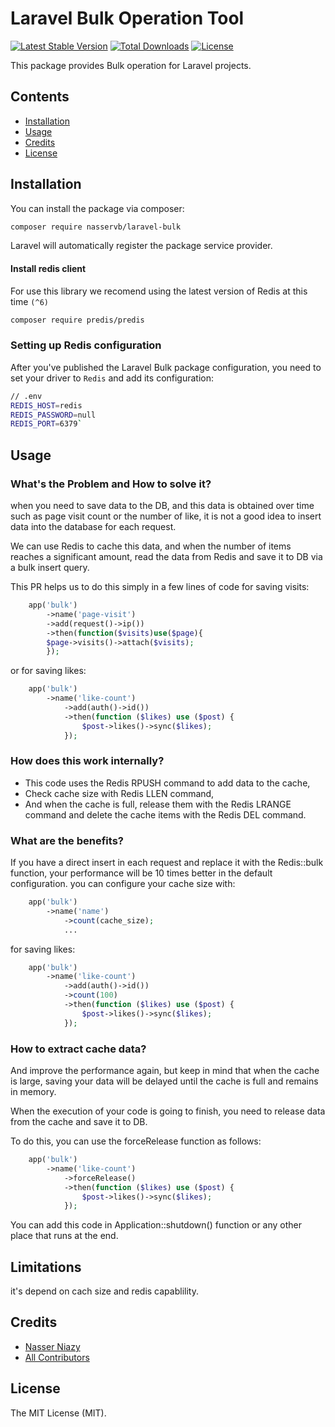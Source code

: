 # Laravel Bulk Operation Tool
[![Latest Stable Version](https://poser.pugx.org/nasservb/laravel-bulk/v)](//packagist.org/packages/nasservb/laravel-bulk) [![Total Downloads](https://poser.pugx.org/nasservb/laravel-bulk/downloads)](//packagist.org/packages/nasservb/laravel-bulk) [![License](https://poser.pugx.org/nasservb/laravel-bulk/license)](//packagist.org/packages/nasservb/laravel-bulk) 

This package provides Bulk operation for Laravel projects.

## Contents

- [Installation](#installation)
- [Usage](#usage)
- [Credits](#credits)
- [License](#license)

## Installation

You can install the package via composer:

```bash
composer require nasservb/laravel-bulk
```

Laravel will automatically register the package service provider.

#### Install redis client

For use this library we recomend using the latest version of Redis at this time `(^6)`

```bash
composer require predis/predis
```

### Setting up Redis configuration

After you've published the Laravel Bulk package configuration, you need to set your driver to `Redis` and add its configuration:

```bash
// .env
REDIS_HOST=redis
REDIS_PASSWORD=null
REDIS_PORT=6379`

```


## Usage

### What's the Problem and How to solve it?

when you need to save data to the DB, and this data is obtained over time such as page visit count or the number of like, it is not a good idea to insert data into the database for each request.

We can use Redis to cache this data, and when the number of items reaches a significant amount, read the data from Redis and save it to DB via a bulk insert query.

This PR helps us to do this simply in a few lines of code for saving visits:
```php 
	app('bulk')
	    ->name('page-visit')
	    ->add(request()->ip())
	    ->then(function($visits)use($page){
		$page->visits()->attach($visits);
	    });
```
or for saving likes:
```php 
	app('bulk')
	    ->name('like-count')
            ->add(auth()->id())
            ->then(function ($likes) use ($post) {
                $post->likes()->sync($likes);
            });
```

### How does this work internally?
- This code uses the Redis RPUSH command to add data to the cache,
- Check cache size with Redis LLEN command,
- And when the cache is full, release them with the Redis LRANGE command and delete the cache items with the Redis DEL command.

### What are the benefits?
If you have a direct insert in each request and replace it with the Redis::bulk function, your performance will be 10 times better in the default configuration. you can configure your cache size with:
```php 
	app('bulk')
	    ->name('name')
            ->count(cache_size); 
            ...
```

for saving likes:
```php 
	app('bulk')
	    ->name('like-count')
            ->add(auth()->id())
            ->count(100)
            ->then(function ($likes) use ($post) {
                $post->likes()->sync($likes);
            });
```
### How to extract cache data?
And improve the performance again, but keep in mind that when the cache is large, saving your data will be delayed until the cache is full and remains in memory.

When the execution of your code is going to finish, you need to release data from the cache and save it to DB.

To do this, you can use the forceRelease function as follows:
```php 
	app('bulk')
	    ->name('like-count')
            ->forceRelease()
            ->then(function ($likes) use ($post) {
                $post->likes()->sync($likes);
            });
```
You can add this code in Application::shutdown() function or any other place that runs at the end.

## Limitations

it's depend on cach size and redis capablility.

## Credits

- [Nasser Niazy](https://github.com/nasservb)
- [All Contributors](../../contributors)

## License

The MIT License (MIT).

